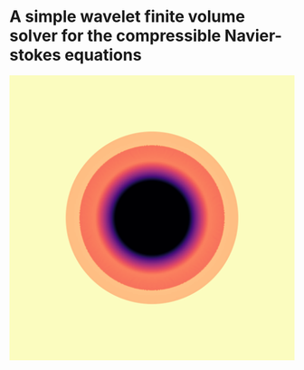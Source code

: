 # A simple wavelet finite volume solver for the compressible Navier-stokes equations

![fig0](./figures/image00_00008.png)